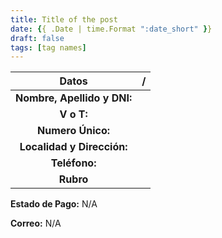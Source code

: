 ```yaml
---
title: Title of the post
date: {{ .Date | time.Format ":date_short" }}
draft: false
tags: [tag names]
---
```


|          **Datos**          | / |
|:---------------------------:|:-:|
| **Nombre, Apellido y DNI:** |   |
|         **V o T:**          |   |
|      **Numero Único:**      |   |
| **Localidad y Dirección:**  |   |
|        **Teléfono:**        |   |
|          **Rubro**          |   |

**Estado de Pago:** N/A

**Correo:** N/A
